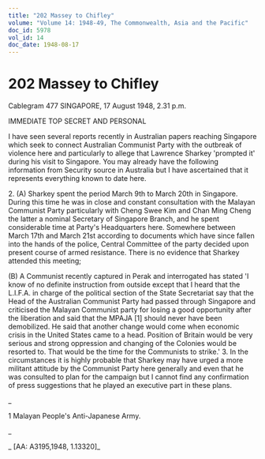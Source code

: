 ```yaml
---
title: "202 Massey to Chifley"
volume: "Volume 14: 1948-49, The Commonwealth, Asia and the Pacific"
doc_id: 5978
vol_id: 14
doc_date: 1948-08-17
---
```


# 202 Massey to Chifley

Cablegram 477 SINGAPORE, 17 August 1948, 2.31 p.m.

IMMEDIATE TOP SECRET AND PERSONAL

I have seen several reports recently in Australian papers reaching Singapore which seek to connect Australian Communist Party with the outbreak of violence here and particularly to allege that Lawrence Sharkey 'prompted it' during his visit to Singapore. You may already have the following information from Security source in Australia but I have ascertained that it represents everything known to date here.

2\. (A) Sharkey spent the period March 9th to March 20th in Singapore. During this time he was in close and constant consultation with the Malayan Communist Party particularly with Cheng Swee Kim and Chan Ming Cheng the latter a nominal Secretary of Singapore Branch, and he spent considerable time at Party's Headquarters here. Somewhere between March 17th and March 21st according to documents which have since fallen into the hands of the police, Central Committee of the party decided upon present course of armed resistance. There is no evidence that Sharkey attended this meeting;

(B) A Communist recently captured in Perak and interrogated has stated 'I know of no definite instruction from outside except that I heard that the L.I.F.A. in charge of the political section of the State Secretariat say that the Head of the Australian Communist Party had passed through Singapore and criticised the Malayan Communist party for losing a good opportunity after the liberation and said that the MPAJA [1] should never have been demobilized. He said that another change would come when economic crisis in the United States came to a head. Position of Britain would be very serious and strong oppression and changing of the Colonies would be resorted to. That would be the time for the Communists to strike.' 3. In the circumstances it is highly probable that Sharkey may have urged a more militant attitude by the Communist Party here generally and even that he was consulted to plan for the campaign but I cannot find any confirmation of press suggestions that he played an executive part in these plans.

_

1 Malayan People's Anti-Japanese Army.

_

_ [AA: A3195,1948, 1.13320]_
